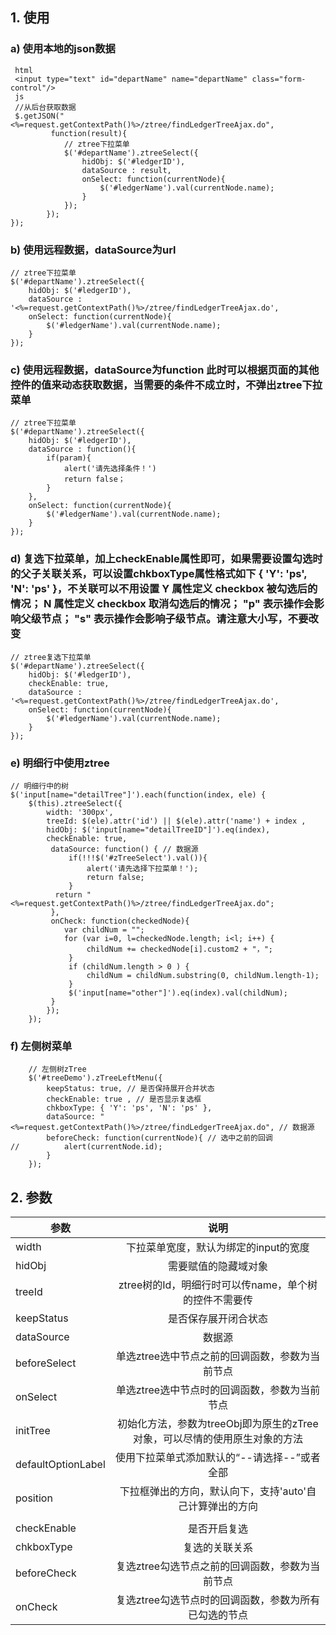 
## 1.	使用
### a)	使用本地的json数据
```
 html
 <input type="text" id="departName" name="departName" class="form-control"/>
 js
 //从后台获取数据
 $.getJSON("<%=request.getContextPath()%>/ztree/findLedgerTreeAjax.do",
         function(result){
            // ztree下拉菜单
            $('#departName').ztreeSelect({
                hidObj: $('#ledgerID'),
                dataSource : result,
                onSelect: function(currentNode){
                    $('#ledgerName').val(currentNode.name);
                }
            });
        });
});
```
### b)	使用远程数据，dataSource为url
```
// ztree下拉菜单
$('#departName').ztreeSelect({
	hidObj: $('#ledgerID'),
	dataSource : '<%=request.getContextPath()%>/ztree/findLedgerTreeAjax.do',
	onSelect: function(currentNode){
		$('#ledgerName').val(currentNode.name);
	}
});
```
### c)	使用远程数据，dataSource为function 此时可以根据页面的其他控件的值来动态获取数据，当需要的条件不成立时，不弹出ztree下拉菜单
```
// ztree下拉菜单
$('#departName').ztreeSelect({
    hidObj: $('#ledgerID'),
    dataSource : function(){
        if(param){
            alert('请先选择条件！')
            return false；
        }
    },
    onSelect: function(currentNode){
        $('#ledgerName').val(currentNode.name);
    }
});
```
### d)	复选下拉菜单，加上checkEnable属性即可，如果需要设置勾选时的父子关联关系，可以设置chkboxType属性格式如下 { 'Y': 'ps', 'N': 'ps' }，不关联可以不用设置 Y 属性定义 checkbox 被勾选后的情况； N 属性定义 checkbox 取消勾选后的情况； "p" 表示操作会影响父级节点； "s" 表示操作会影响子级节点。请注意大小写，不要改变
```
// ztree复选下拉菜单
$('#departName').ztreeSelect({
    hidObj: $('#ledgerID'),
    checkEnable: true,
    dataSource : '<%=request.getContextPath()%>/ztree/findLedgerTreeAjax.do',
    onSelect: function(currentNode){
        $('#ledgerName').val(currentNode.name);
    }
});
```
### e)	明细行中使用ztree
```
// 明细行中的树
$('input[name="detailTree"]').each(function(index, ele) {
    $(this).ztreeSelect({
        width: '300px',
        treeId: $(ele).attr('id') || $(ele).attr('name') + index ,
        hidObj: $('input[name="detailTreeID"]').eq(index),
        checkEnable: true,
         dataSource: function() { // 数据源
             if(!!!$('#zTreeSelect').val()){
                 alert('请先选择下拉菜单！');
                 return false;
             }
          return "<%=request.getContextPath()%>/ztree/findLedgerTreeAjax.do";
         },
         onCheck: function(checkedNode){
            var childNum = "";
            for (var i=0, l=checkedNode.length; i<l; i++) {
                 childNum += checkedNode[i].custom2 + "，";
		     }
             if (childNum.length > 0 ) {
                 childNum = childNum.substring(0, childNum.length-1);
             }
             $('input[name="other"]').eq(index).val(childNum);
         }
        });
    });
```
### f)	左侧树菜单
```
    // 左侧树zTree
	$('#treeDemo').zTreeLeftMenu({
	    keepStatus: true, // 是否保持展开合并状态 
	    checkEnable: true , // 是否显示复选框
	    chkboxType: { 'Y': 'ps', 'N': 'ps' },
	    dataSource: "<%=request.getContextPath()%>/ztree/findLedgerTreeAjax.do", // 数据源
	    beforeCheck: function(currentNode){ // 选中之前的回调
// 	        alert(currentNode.id);
	    }
	});
```
## 2.	参数

|      参数       | 说明                                          		|
| ------------- |:-------------:                                       |
| width         | 下拉菜单宽度，默认为绑定的input的宽度                     |
| hidObj        | 需要赋值的隐藏域对象                                    |
| treeId        | ztree树的Id，明细行时可以传name，单个树的控件不需要传      |
|keepStatus     |是否保存展开闭合状态                                     |
|dataSource     |数据源                                                 |
|beforeSelect   |单选ztree选中节点之前的回调函数，参数为当前节点             |
|onSelect       | 单选ztree选中节点时的回调函数，参数为当前节点              |
|initTree       | 初始化方法，参数为treeObj即为原生的zTree对象，可以尽情的使用原生对象的方法|
|defaultOptionLabel| 使用下拉菜单式添加默认的“--请选择--”或者全部|
|position|下拉框弹出的方向，默认向下，支持'auto'自己计算弹出的方向|
|           	|                                                      |
|checkEnable|是否开启复选                                                |
|chkboxType |复选的关联关系                                              |
|beforeCheck|复选ztree勾选节点之前的回调函数，参数为当前节点                 |
|onCheck|复选ztree勾选节点时的回调函数，参数为所有已勾选的节点                |
